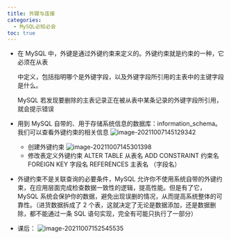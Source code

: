 ```yaml
---
title: 外键与连接
categories:
  - MySQL必知必会
toc: true 
---
```


- 在 MySQL 中，外键是通过外键约束来定义的。外键约束就是约束的一种，它必须在从表

  中定义，包括指明哪个是外键字段，以及外键字段所引用的主表中的主键字段是什么。

  MySQL 若发现要删除的主表记录正在被从表中某条记录的外键字段所引用，就会提示错误

- 用到 MySQL 自带的、用于存储系统信息的数据库：information_schema。我们可以查看外键约束的相关信息
  ![image-20211007145129342](C:\Users\chenjiaxi\AppData\Roaming\Typora\typora-user-images\image-20211007145129342.png)

  - 创建外键约束
    ![image-20211007145301398](C:\Users\chenjiaxi\AppData\Roaming\Typora\typora-user-images\image-20211007145301398.png)
  - 修改表定义外键约束
    ALTER TABLE 从表名 ADD CONSTRAINT 约束名 FOREIGN KEY 字段名 REFERENCES 主表名 （字段名）

- 外键约束不是关联查询的必要条件，MySQL 允许你不使用系统自带的外键约束，在应用层面完成检查数据一致性的逻辑，提高性能。但是有了它，MySQL 系统会保护你的数据，避免出现误删的情况，从而提高系统整体的可靠性。（进货数据拆成了 2 个表，这就决定了无论是数据添加，还是数据删除，都不能通过一条 SQL 语句实现，完全有可能只执行了一部分）

- 课后：
  ![image-20211007152545535](C:\Users\chenjiaxi\AppData\Roaming\Typora\typora-user-images\image-20211007152545535.png)

  

